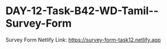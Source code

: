 # DAY-12-Task-B42-WD-Tamil--Survey-Form
Survey Form Netlify Link:
https://survey-form-task12.netlify.app
